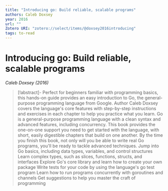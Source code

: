 ```yaml
---
title: "Introducing go: Build reliable, scalable programs"
authors: Caleb Doxsey
year: 2016
url: ""
Zotero URI: "zotero://select/items/@doxsey2016introducing"
tags: to-read
---
```


# Introducing go: Build reliable, scalable programs  
_Caleb Doxsey (2016)_

> [!abstract]-
> Perfect for beginners familiar with programming basics, this hands-on guide provides an easy introduction to Go, the general-purpose programming language from Google. Author Caleb Doxsey covers the language's core features with step-by-step instructions and exercises in each chapter to help you practice what you learn. Go is a general-purpose programming language with a clean syntax and advanced features, including concurrency. This book provides the one-on-one support you need to get started with the language, with short, easily digestible chapters that build on one another. By the time you finish this book, not only will you be able to write real Go programs, you'll be ready to tackle advanced techniques. Jump into Go basics, including data types, variables, and control structures Learn complex types, such as slices, functions, structs, and interfaces Explore Go's core library and learn how to create your own package Write tests for your code by using the language's go test program Learn how to run programs concurrently with goroutines and channels Get suggestions to help you master the craft of programming


